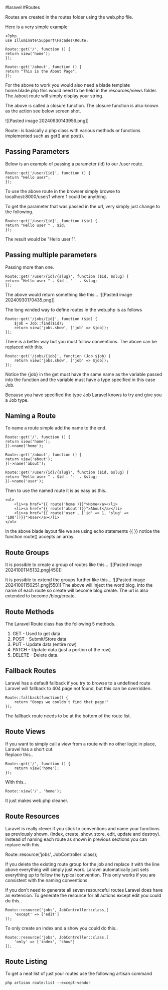 #laravel #Routes

Routes are created in the routes folder using the web.php file.

Here is a very simple example:

```
<?php
use Illuminate\Support\Facades\Route;

Route::get('/', function () {
return view('home');
});

Route::get('/about', function () {
return "This is the About Page";
});
```

For the above to work you would also need a blade template home.blade.php this would need to be held in the resources/views folder.  The /about route will simply display your string.

The above is called a closure function.  The closure function is also known as the action see below screen shot.

![[Pasted image 20240930143956.png]]

Route:: is basically a php class with various methods or functions implemented such as get() and post().


## Passing Parameters
Below is an example of passing a parameter (id) to our /user route.

```
Route::get('/user/{id}', function () {
return "Hello user";
});
```

To use the above route in the browser simply browse to localhost:8000/user/1 where 1 could be anything.

To get the parameter that was passed in the url, very simply just change to the following.
```
Route::get('/user/{id}', function ($id) {
return "Hello user " . $id;
});
```
The result would be "Hello user 1".


## Passing multiple parameters
Passing more than one.
```
Route::get('/user/{id}/{slug}', function ($id, $slug) {
return "Hello user " . $id . '-' . $slug;
});
```
The above would return something like this...
![[Pasted image 20240930170435.png]]

The long winded way to define routes in the web.php is as follows

```
Route::get('/jobs/{id}', function ($id) {
	$job = Job::find($id);
	return view('jobs.show', ['job' => $job]);
});
```

There is a better way but you must follow conventions.
The above can be replaced with this.

```
Route::get('/jobs/{job}', function (Job $job) {
	return view('jobs.show', ['job' => $job]);
});
```

Notice the {job} in the get must have the same name as the variable passed into the function and the variable must have a type specified in this case Job.

Because you have specified the type Job Laravel knows to try and give you a Job type.


## Naming a Route
To name a route simple add the name to the end.
```
Route::get('/', function () {
return view('home');
})->name('home');

Route::get('/about', function () {
return view('about');
})->name('about');

Route::get('/user/{id}/{slug}', function ($id, $slug) {
return "Hello user " . $id . '-' . $slug;
})->name('user');
```

Then to use the named route it is as easy as this..
```
<ul>
	<li><a href="{{ route('home')}}">Home</a></li>
	<li><a href="{{ route('about')}}">About</a></li>
	<li><a href="{{ route('user', ['id' => 1, 'slug' => '100'])}}">User</a></li>
</ul>
```

In the above blade layout file we are using echo statements {{  }} notice the function route() accepts an array.

## Route Groups

It is possible to create a group of routes like this...
![[Pasted image 20241001145132.png|450]]

It is possible to extend the groups further like this...
![[Pasted image 20241001150251.png|550]]
The above will inject the word blog. into the name of each route so create will become blog.create.  The url is also extended to become /blog/create.

## Route Methods
The Laravel Route class has the following 5 methods.

1. GET  - Used to get data
2. POST  - Submit/Store data
3. PUT  - Update data (entire row)
4. PATCH  - Update data (just a portion of the row)
5. DELETE  - Delete data.


## Fallback Routes

Laravel has a default fallback if you try to browse to a undefined route Laravel will fallback to 404 page not found, but this can be overridden.

```
Route::fallback(function() {
	return "Ooops we couldn't find that page!"
});
```

The fallback route needs to be at the bottom of the route list.


## Route Views

If you want to simply call a view from a route with no other logic in place, Laravel has a short cut.  
Replace this..
```
Route::get('/', function () {
	return view('home');
});
```

With this..
```
Route::view('/', 'home');
```

It just makes web.php cleaner.


## Route Resources

Laravel is really clever if you stick to conventions and name your functions as previously shown.  (index, create, show, store, edit, update and destroy).  Instead of naming each route as shown in previous sections you can replace with this.

Route::resource('jobs', JobController::class);

If you delete the existing route group for the job and replace it with the line above everything will simply just work.   Laravel automatically just sets everything up to follow the typical convention.  This only works if you are consistent with the naming conventions.

If you don't need to generate all seven resourceful  routes Laravel does have an extension.
To generate the resource for all actions except edit you could do this..
```
Route::resource('jobs', JobController::class,[
	'except' => ['edit']
]);
```

To only create an index and a show you could do this..

```
Route::resource('jobs', JobController::class,[
	'only' => ['index', 'show']
]);
```


## Route Listing

To get a neat list of just your routes use the following artisan command

```
php artisan route:list --except-vendor
```

